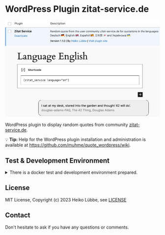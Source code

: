 # WordPress Plugin zitat-service.de

![WordPress plugin zitat_service](images/wordpress_plugin_zitat_service.png)

WordPress plugin to display random quotes from community [zitat-service.de](https://www.zitat-service.de).

:bulb: **Tip:** Help for the WordPress plugin installation and administration is available at https://github.com/muhme/quote_wordpress/wiki.

## Test & Development Environment
<details>
  <summary>There is a docker test and development environment prepared.</summary>
To create the test and development environment run:

```
host$ git clone https://github.com/muhme/quote_wordpress
host$ cd quote_wordpress
host$ docker compose up -d
```

Five Docker containers are running:

```
host$ docker ps
IMAGE                          PORTS                                            NAMES
quote_wordpress-wordpress      0.0.0.0:4080->80/tcp                             quote_wp_wordpress
phpmyadmin/phpmyadmin          0.0.0.0:4081->80/tcp                             quote_wp_phpmyadmin
mariadb                        3306/tcp                                         quote_wp_mariadb
maildev/maildev                0.0.0.0:1025->1025/tcp, 0.0.0.0:4082->1080/tcp   quote_wp_maildev
mcr.microsoft.com/playwright   0.0.0.0:4083->80/tcp                             quote_wp_playwright
```

Docker containers are:
  * quote_wp_wordpress – WordPress CMS
    * http://host.docker.internal/:4080 – WordPress instance, ready for installation
    * [msmtp](https://marlam.de/msmtp/) is used as a simple SMPT client
    * A small WordPress plugin sets the sender email address (from field) fixed to 'webmaster@docker.local' and fixes the problem of undeliverable address 'wordpress@localhost' inside Docker container. Installing it as [must-use WordPress plugin](https://wordpress.org/support/article/must-use-plugins) to have it already actived.
  * quote_wp_mariadb – MariaDB database
    * database available as mariadb:3306
    * user 'root', password 'root' and database 'wordpress'
  * quote_wp_phpmyadmin – phpmyadmin for database administration
    * http://localhost:4081 – phpMyAdmin to work with the database
  * quote_wp_maildev - [MailDev](https://github.com/maildev/maildev) for collecting and showing mails
    * listening for mails on maildev:1025
    * http://localhost:4082 – MailDev web interface
  * quote_wp_playwright- for E2E testing

:bulb: **Tip:** To have WordPress working with HTTP and from localhost and inside Docker container, plus access WordPress from Playwrigth container the little trick is to use the URL `http://host.docker.internal:4080`. The hostname `host.docker.internal` is identical inside docker container and on host machine, if you make the following `/etc/hosts` entry:
```bash
127.0.0.1	host.docker.internal
```

### Installation

For installation completion and other tasks the command-line interface for WordPress [WP-CLI](https://wp-cli.org/) is used. `WP-CLI` is installed and used in docker container `quote_wp_wordpress`. After creating the `quote_wp_wordpress` docker container run `scripts/install.sh` once:
```
host$ scripts/install.sh
*** installing WP-CLI
*** complete WordPress installation
Success: WordPress installed successfully.
*** install additional languages
Language 'de_DE' installed.
Language 'es_ES' installed.
Language 'ja' installed.
Language 'uk' installed.
*** install plugin zitat-service
*** activate plugin zitat-service
Plugin 'zitat-service' activated.
*** recursivly chown to www-data
```

WordPress is installed with the five languages supported by the plugin. The plugin `zitat-service` is installed and activated.

### Testing

Automated Playwright tests are in subfolder [tests](./tests/) and and are described there.

### Scripts

More scripts are prepared for a pleasant and also faster development, see folder [scripts](./scripts/) and commented list of scripts there.

</details>

## License

MIT License, Copyright (c) 2023 Heiko Lübbe, see [LICENSE](LICENSE)

## Contact
Don't hesitate to ask if you have any questions or comments.
